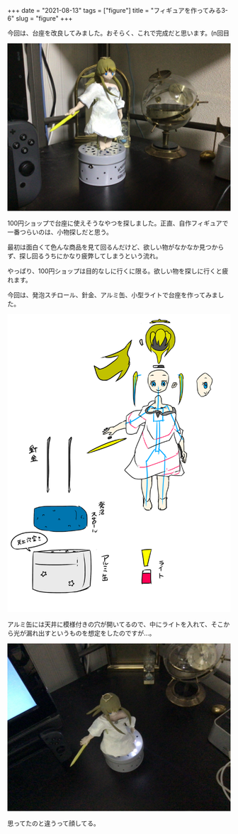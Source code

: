 +++
date = "2021-08-13"
tags = ["figure"]
title = "フィギュアを作ってみる3-6"
slug = "figure"
+++

今回は、台座を改良してみました。おそらく、これで完成だと思います。(n回目

<a href="https://raw.githubusercontent.com/syui/img/master/other/figure_make_34.jpg"><img src="https://raw.githubusercontent.com/syui/img/master/other/figure_make_34.jpg" alt="ai-figure"/></a>

100円ショップで台座に使えそうなやつを探しました。正直、自作フィギュアで一番つらいのは、小物探しだと思う。

最初は面白くて色んな商品を見て回るんだけど、欲しい物がなかなか見つからず、探し回るうちにかなり疲弊してしまうという流れ。

やっぱり、100円ショップは目的なしに行くに限る。欲しい物を探しに行くと疲れます。

今回は、発泡スチロール、針金、アルミ缶、小型ライトで台座を作ってみました。

![](https://raw.githubusercontent.com/syui/img/master/other/figure_ref_04.png)

アルミ缶には天井に模様付きの穴が開いてるので、中にライトを入れて、そこから光が漏れ出すというものを想定をしたのですが...。

<a href="https://raw.githubusercontent.com/syui/img/master/other/figure_make_35.jpg"><img src="https://raw.githubusercontent.com/syui/img/master/other/figure_make_35.jpg" alt="ai-figure"/></a>

思ってたのと違うって顔してる。

